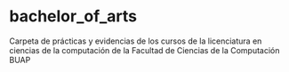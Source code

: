 # bachelor_of_arts
Carpeta de prácticas y evidencias de los cursos de la licenciatura en ciencias de la computación de la Facultad de Ciencias de la Computación BUAP

